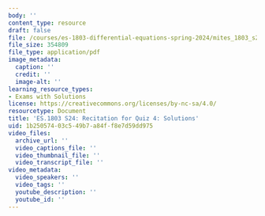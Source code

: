 ```yaml
---
body: ''
content_type: resource
draft: false
file: /courses/es-1803-differential-equations-spring-2024/mites_1803_s24_quiz4-recit-qa.pdf
file_size: 354809
file_type: application/pdf
image_metadata:
  caption: ''
  credit: ''
  image-alt: ''
learning_resource_types:
- Exams with Solutions
license: https://creativecommons.org/licenses/by-nc-sa/4.0/
resourcetype: Document
title: 'ES.1803 S24: Recitation for Quiz 4: Solutions'
uid: 1b250574-03c5-49b7-a84f-f8e7d59dd975
video_files:
  archive_url: ''
  video_captions_file: ''
  video_thumbnail_file: ''
  video_transcript_file: ''
video_metadata:
  video_speakers: ''
  video_tags: ''
  youtube_description: ''
  youtube_id: ''
---
```

